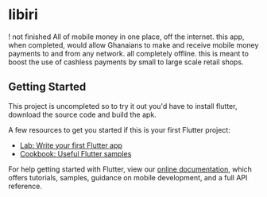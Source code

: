 # libiri
! not finished
All of mobile money in one place, off the internet.
this app, when completed, would allow Ghanaians to make and receive mobile money payments to and from any network. all completely offline.
this is meant to boost the use of cashless payments by small to large scale retail shops.

## Getting Started

This project is uncompleted so to try it out you'd have to install flutter, download the source code and build the apk.

A few resources to get you started if this is your first Flutter project:

- [Lab: Write your first Flutter app](https://flutter.dev/docs/get-started/codelab)
- [Cookbook: Useful Flutter samples](https://flutter.dev/docs/cookbook)

For help getting started with Flutter, view our
[online documentation](https://flutter.dev/docs), which offers tutorials,
samples, guidance on mobile development, and a full API reference.
